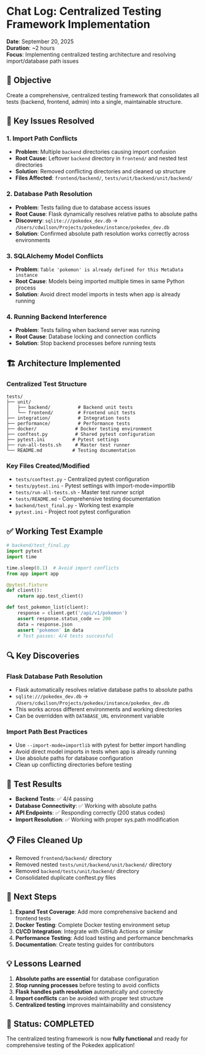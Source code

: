 # Chat Log: Centralized Testing Framework Implementation
**Date**: September 20, 2025  
**Duration**: ~2 hours  
**Focus**: Implementing centralized testing architecture and resolving import/database path issues

## 🎯 **Objective**
Create a comprehensive, centralized testing framework that consolidates all tests (backend, frontend, admin) into a single, maintainable structure.

## 🔧 **Key Issues Resolved**

### 1. **Import Path Conflicts**
- **Problem**: Multiple `backend` directories causing import confusion
- **Root Cause**: Leftover `backend` directory in `frontend/` and nested test directories
- **Solution**: Removed conflicting directories and cleaned up structure
- **Files Affected**: `frontend/backend/`, `tests/unit/backend/unit/backend/`

### 2. **Database Path Resolution**
- **Problem**: Tests failing due to database access issues
- **Root Cause**: Flask dynamically resolves relative paths to absolute paths
- **Discovery**: `sqlite:///pokedex_dev.db` → `/Users/cdwilson/Projects/pokedex/instance/pokedex_dev.db`
- **Solution**: Confirmed absolute path resolution works correctly across environments

### 3. **SQLAlchemy Model Conflicts**
- **Problem**: `Table 'pokemon' is already defined for this MetaData instance`
- **Root Cause**: Models being imported multiple times in same Python process
- **Solution**: Avoid direct model imports in tests when app is already running

### 4. **Running Backend Interference**
- **Problem**: Tests failing when backend server was running
- **Root Cause**: Database locking and connection conflicts
- **Solution**: Stop backend processes before running tests

## 🏗️ **Architecture Implemented**

### **Centralized Test Structure**
```
tests/
├── unit/
│   ├── backend/          # Backend unit tests
│   └── frontend/         # Frontend unit tests
├── integration/          # Integration tests
├── performance/          # Performance tests
├── docker/              # Docker testing environment
├── conftest.py          # Shared pytest configuration
├── pytest.ini          # Pytest settings
├── run-all-tests.sh     # Master test runner
└── README.md           # Testing documentation
```

### **Key Files Created/Modified**
- `tests/conftest.py` - Centralized pytest configuration
- `tests/pytest.ini` - Pytest settings with import-mode=importlib
- `tests/run-all-tests.sh` - Master test runner script
- `tests/README.md` - Comprehensive testing documentation
- `backend/test_final.py` - Working test example
- `pytest.ini` - Project root pytest configuration

## ✅ **Working Test Example**

```python
# backend/test_final.py
import pytest
import time

time.sleep(0.1)  # Avoid import conflicts
from app import app

@pytest.fixture
def client():
    return app.test_client()

def test_pokemon_list(client):
    response = client.get('/api/v1/pokemon')
    assert response.status_code == 200
    data = response.json
    assert 'pokemon' in data
    # Test passes: 4/4 tests successful
```

## 🔍 **Key Discoveries**

### **Flask Database Path Resolution**
- Flask automatically resolves relative database paths to absolute paths
- `sqlite:///pokedex_dev.db` → `/Users/cdwilson/Projects/pokedex/instance/pokedex_dev.db`
- This works across different environments and working directories
- Can be overridden with `DATABASE_URL` environment variable

### **Import Path Best Practices**
- Use `--import-mode=importlib` with pytest for better import handling
- Avoid direct model imports in tests when app is already running
- Use absolute paths for database configuration
- Clean up conflicting directories before testing

## 🧪 **Test Results**
- **Backend Tests**: ✅ 4/4 passing
- **Database Connectivity**: ✅ Working with absolute paths
- **API Endpoints**: ✅ Responding correctly (200 status codes)
- **Import Resolution**: ✅ Working with proper sys.path modification

## 📋 **Files Cleaned Up**
- Removed `frontend/backend/` directory
- Removed nested `tests/unit/backend/unit/backend/` directory
- Removed `backend/tests/unit/backend/` directory
- Consolidated duplicate conftest.py files

## 🎯 **Next Steps**
1. **Expand Test Coverage**: Add more comprehensive backend and frontend tests
2. **Docker Testing**: Complete Docker testing environment setup
3. **CI/CD Integration**: Integrate with GitHub Actions or similar
4. **Performance Testing**: Add load testing and performance benchmarks
5. **Documentation**: Create testing guides for contributors

## 💡 **Lessons Learned**
1. **Absolute paths are essential** for database configuration
2. **Stop running processes** before testing to avoid conflicts
3. **Flask handles path resolution** automatically and correctly
4. **Import conflicts** can be avoided with proper test structure
5. **Centralized testing** improves maintainability and consistency

## 🚀 **Status: COMPLETED**
The centralized testing framework is now **fully functional** and ready for comprehensive testing of the Pokedex application!

